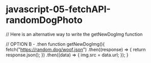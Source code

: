 # javascript-05-fetchAPI-randomDogPhoto

// Here is an alternative way to write the getNewDogImg function

// OPTION B - .then
function getNewDogImg(){
fetch("https://random.dog/woof.json")
.then((response) => {
return response.json();
})
.then((data) => {
img.src = data.url;
});
}
